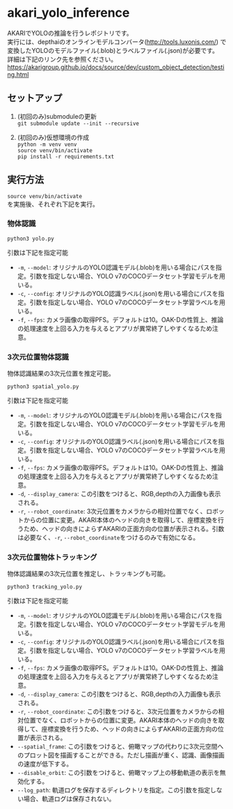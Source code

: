 # akari_yolo_inference

AKARIでYOLOの推論を行うレポジトリです。  
実行には、depthaiのオンラインモデルコンバータ(http://tools.luxonis.com/) で変換したYOLOのモデルファイル(.blob)とラベルファイル(.json)が必要です。  
詳細は下記のリンク先を参照ください。  
https://akarigroup.github.io/docs/source/dev/custom_object_detection/testing.html

## セットアップ
1. (初回のみ)submoduleの更新  
`git submodule update --init --recursive`  

1. (初回のみ)仮想環境の作成  
`python -m venv venv`  
`source venv/bin/activate`  
`pip install -r requirements.txt`  

## 実行方法  
`source venv/bin/activate`  
を実施後、それぞれ下記を実行。

### 物体認識
`python3 yolo.py`

引数は下記を指定可能
- `-m`, `--model`: オリジナルのYOLO認識モデル(.blob)を用いる場合にパスを指定。引数を指定しない場合、YOLO v7のCOCOデータセット学習モデルを用いる。  
- `-c`, `--config`: オリジナルのYOLO認識ラベル(.json)を用いる場合にパスを指定。引数を指定しない場合、YOLO v7のCOCOデータセット学習ラベルを用いる。  
- `-f`, `--fps`: カメラ画像の取得PFS。デフォルトは10。OAK-Dの性質上、推論の処理速度を上回る入力を与えるとアプリが異常終了しやすくなるため注意。  

### 3次元位置物体認識
物体認識結果の3次元位置を推定可能。

`python3 spatial_yolo.py`

引数は下記を指定可能
- `-m`, `--model`: オリジナルのYOLO認識モデル(.blob)を用いる場合にパスを指定。引数を指定しない場合、YOLO v7のCOCOデータセット学習モデルを用いる。  
- `-c`, `--config`: オリジナルのYOLO認識ラベル(.json)を用いる場合にパスを指定。引数を指定しない場合、YOLO v7のCOCOデータセット学習ラベルを用いる。  
- `-f`, `--fps`: カメラ画像の取得PFS。デフォルトは10。OAK-Dの性質上、推論の処理速度を上回る入力を与えるとアプリが異常終了しやすくなるため注意。  
- `-d`, `--display_camera`: この引数をつけると、RGB,depthの入力画像も表示される。  
- `-r`, `--robot_coordinate`: 3次元位置をカメラからの相対位置でなく、ロボットからの位置に変更。AKARI本体のヘッドの向きを取得して、座標変換を行うため、ヘッドの向きによらずAKARIの正面方向の位置が表示される。引数は必要なく、`-r`, `--robot_coordinate`をつけるのみで有効になる。  

### 3次元位置物体トラッキング
物体認識結果の3次元位置を推定し、トラッキングも可能。

`python3 tracking_yolo.py`

引数は下記を指定可能
- `-m`, `--model`: オリジナルのYOLO認識モデル(.blob)を用いる場合にパスを指定。引数を指定しない場合、YOLO v7のCOCOデータセット学習モデルを用いる。  
- `-c`, `--config`: オリジナルのYOLO認識ラベル(.json)を用いる場合にパスを指定。引数を指定しない場合、YOLO v7のCOCOデータセット学習ラベルを用いる。  
- `-f`, `--fps`: カメラ画像の取得PFS。デフォルトは10。OAK-Dの性質上、推論の処理速度を上回る入力を与えるとアプリが異常終了しやすくなるため注意。  
- `-d`, `--display_camera`: この引数をつけると、RGB,depthの入力画像も表示される。  
- `-r`, `--robot_coordinate`: この引数をつけると、3次元位置をカメラからの相対位置でなく、ロボットからの位置に変更。AKARI本体のヘッドの向きを取得して、座標変換を行うため、ヘッドの向きによらずAKARIの正面方向の位置が表示される。  
- `--spatial_frame`: この引数をつけると、俯瞰マップの代わりに3次元空間へのプロット図を描画することができる。ただし描画が重く、認識、画像描画の速度が低下する。
- `--disable_orbit`: この引数をつけると、俯瞰マップ上の移動軌道の表示を無効化する。  
- `--log_path`: 軌道ログを保存するディレクトリを指定。この引数を指定しない場合、軌道ログは保存されない。  
